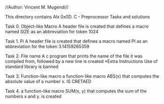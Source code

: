 //Author: Vincent M. Mugendi//

This directory contains Alx 0x0D. C - Preprocessor Tasks and solutions

Task 0. Object-like Macro
A header file is created that defines a macro named SIZE as an abbreviation for token 1024

Task 1. Pi
A header file is created that defines a macro named PI as an abbreviation for the token 3.14159265359

Task 2. File name
A c program that prints the name of the file it was compiled from, followed by a new line is created
*Extra Instructions
	Use of standard library is banned

Task 3. Function-like macro
 a function-like macro ABS(x) that computes the absolute value of a number x. IS CRETAED

Task 4. 
a function-like macro SUM(x, y) that computes the sum of the numbers x and y. is created

